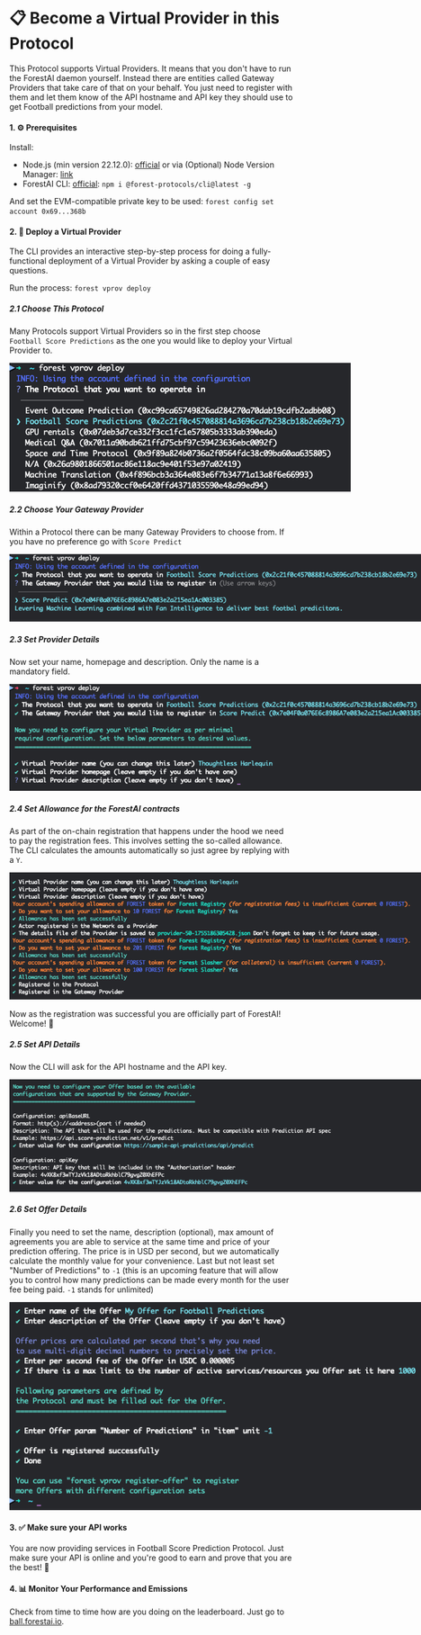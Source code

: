 # 📋 Become a Virtual Provider in this Protocol

This Protocol supports Virtual Providers. It means that you don't have to run the ForestAI daemon yourself. Instead there are entities called Gateway Providers that take care of that on your behalf. You just need to register with them and let them know of the API hostname and API key they should use to get Football predictions from your model. 

#### 1. ⚙️ Prerequisites

Install:
- Node.js (min version 22.12.0): [official](https://nodejs.org/en/download) or via (Optional) Node Version Manager: [link](https://github.com/nvm-sh/nvm)
- ForestAI CLI: [official](https://www.npmjs.com/package/@forest-protocols/cli): `npm i @forest-protocols/cli@latest -g`

And set the EVM-compatible private key to be used: `forest config set account 0x69...368b`

#### 2. 🚀 Deploy a Virtual Provider

The CLI provides an interactive step-by-step process for doing a fully-functional deployment of a Virtual Provider by asking a couple of easy questions.

Run the process: `forest vprov deploy`

##### 2.1 Choose This Protocol
Many Protocols support Virtual Providers so in the first step choose `Football Score Predictions` as the one you would like to deploy your Virtual Provider to.

<img src="img/choose-protocol.png" alt="Choose Protocol" style="max-width: 750px;">

##### 2.2 Choose Your Gateway Provider
Within a Protocol there can be many Gateway Providers to choose from. If you have no preference go with `Score Predict`

<img src="img/choo-gprov.png" alt="Choose Gateway Provider" style="max-width: 750px;">

##### 2.3 Set Provider Details
Now set your name, homepage and description. Only the name is a mandatory field.

<img src="img/provide-vprov-details.png" alt="Provide Virtual Provider Details" style="max-width: 750px;">

##### 2.4 Set Allowance for the ForestAI contracts
As part of the on-chain registration that happens under the hood we need to pay the registration fees. This involves setting the so-called allowance. The CLI calculates the amounts automatically so just agree by replying with a `Y`.

<img src="img/set-allowance.png" alt="Set Allowance" style="max-width: 750px;">

Now as the registration was successful you are officially part of ForestAI! Welcome! 🎉

##### 2.5 Set API Details
Now the CLI will ask for the API hostname and the API key. 

<img src="img/api-details.png" alt="API Details" style="max-width: 750px;">

##### 2.6 Set Offer Details
Finally you need to set the name, description (optional), max amount of agreements you are able to service at the same time and price of your prediction offering. The price is in USD per second, but we automatically calculate the monthly value for your convenience. Last but not least set "Number of Predictions" to `-1` (this is an upcoming feature that will allow you to control how many predictions can be made every month for the user fee being paid. `-1` stands for unlimited)

<img src="img/offer-details.png" alt="Offer Details" style="max-width: 750px;">

#### 3. ✅ Make sure your API works
You are now providing services in Football Score Prediction Protocol. Just make sure your API is online and you're good to earn and prove that you are the best! 💪

#### 4. 📊 Monitor Your Performance and Emissions

Check from time to time how are you doing on the leaderboard. Just go to [ball.forestai.io](https://ball.forestai.io/providers).
